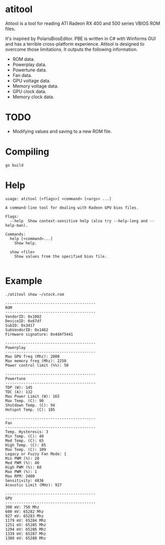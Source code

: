 # atitool
Atitool is a tool for reading ATI Radeon RX 400 and 500 series VBIOS ROM files. 

It's inspired by PolarisBiosEditor. PBE is written in C# with Winforms GUI and has a terrible cross-platform experience. Atitool is designed to overcome those limitations. It outputs the following information.

* ROM data.
* Powerplay data.
* Powertune data.
* Fan data.
* GPU voltage data.
* Memory voltage data.
* GPU clock data.
* Memory clock data.

# TODO
* Modifying values and saving to a new ROM file.

# Compiling
```
go build
```

# Help
```
usage: atitool [<flags>] <command> [<args> ...]

A command-line tool for dealing with Radeon GPU bios files.

Flags:
  --help  Show context-sensitive help (also try --help-long and --help-man).

Commands:
  help [<command>...]
    Show help.

  show <file>
    Show values from the specified bios file.
    
```

# Example
```
./atitool show ~/stock.rom

----------------------------------------
ROM
----------------------------------------
VendorID: 0x1002
DeviceID: 0x67df
SubID: 0x3417
SubVendorID: 0x1462
Firmware signature: 0x4d4f5441

----------------------------------------
Powerplay
----------------------------------------
Max GPU freq (Mhz): 2000
Max memory freq (Mhz): 2250
Power control limit (%%): 50

----------------------------------------
Powertune
----------------------------------------
TDP (W): 145
TDC (A): 132
Max Power Limit (W): 165
Max Temp. (C): 90
Shutdown Temp. (C): 94
Hotspot Temp. (C): 105

----------------------------------------
Fan
----------------------------------------
Temp. Hysteresis: 3
Min Temp. (C): 40
Med Temp. (C): 65
High Temp. (C): 85
Max Temp. (C): 109
Legacy or Fuzzy Fan Mode: 1
Min PWM (%): 20
Med PWM (%): 40
High PWM (%): 60
Max PWM (%): 1
Max RPM: 2400
Sensitivity: 4836
Acoustic Limit (MHz): 927

----------------------------------------
GPU
----------------------------------------
300 mV: 750 Mhz
600 mV: 65282 Mhz
927 mV: 65283 Mhz
1179 mV: 65284 Mhz
1251 mV: 65285 Mhz
1294 mV: 65286 Mhz
1339 mV: 65287 Mhz
1380 mV: 65288 Mhz
```